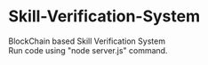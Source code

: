 # Skill-Verification-System
BlockChain based Skill Verification System<br/>
Run code using "node server.js" command.
